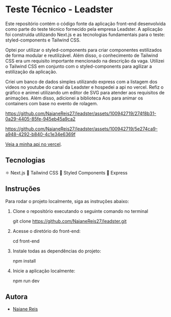 # Teste Técnico - Leadster

Este repositório contém o código fonte da aplicação front-end desenvolvida como parte do teste técnico fornecido pela empresa Leadster. A aplicação foi construída utilizando Next.js e as tecnologias fundamentais para o teste: styled-components e Tailwind CSS.

Optei por utilizar o styled-components para criar componentes estilizados de forma modular e reutilizável. Além disso, o conhecimento de Tailwind CSS era um requisito importante mencionado na descrição da vaga. Utilizei o Tailwind CSS em conjunto com o styled-components para agilizar a estilização da aplicação.

Criei um banco de dados simples utilizando express com a listagem dos videos no youtube do canal da Leadster e hospedei a api no vercel. Refiz o gráfico e animei utilizando um editor de SVG para atender aos requisitos de animações. Além disso, adicionei a biblioteca Aos para animar os containers com base no evento de rolagem.


https://github.com/NaianeReis27/leadster/assets/100942719/274f8b31-0a29-4405-85fe-945eb45a9ca2


https://github.com/NaianeReis27/leadster/assets/100942719/5e274ca9-a948-4292-b840-4c1e34e6369f


[Veja a minha api no vercel]([https://exemplo.com](https://back-end-naianereis.vercel.app)).

## Tecnologias

⚛️ Next.js
🌈 Tailwind CSS
💅 Styled Components
🚀 Express

## Instruções

Para rodar o projeto localmente, siga as instruções abaixo:

1. Clone o repositório executando o seguinte comando no terminal

   git clone https://github.com/NaianeReis27/leadster.git

2. Acesse o diretório do front-end:

   cd front-end

3. Instale todas as dependências do projeto:

   npm install

4. Inicie a aplicação localmente:

   npm run dev

## Autora
- [Naiane Reis](https://github.com/NaianeReis27)
